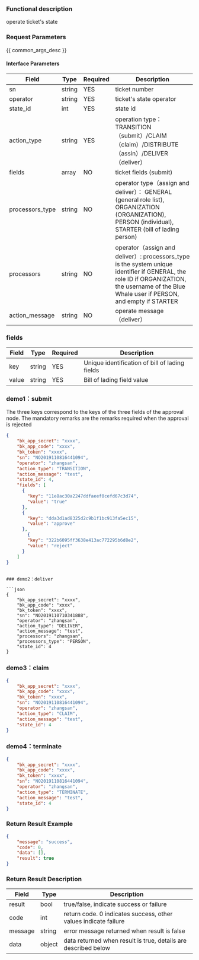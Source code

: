 ### Functional description

operate ticket's state

### Request Parameters

{{ common_args_desc }}

#### Interface Parameters

| Field        | Type     | Required  | Description                         |
| --------- | ------ | --- | -------------------------- |
| sn        | string | YES   | ticket number
| operator   | string | YES   | ticket's state operator|
| state_id  | int | YES   | state id |
| action_type   | string | YES   | operation type： TRANSITION（submit）/CLAIM（claim）/DISTRIBUTE（assin）/DELIVER（deliver） |
| fields    | array  | NO   | ticket fields (submit)|
| processors_type    | string  | NO   | operator type（assign and deliver）： GENERAL (general role list), ORGANIZATION (ORGANIZATION), PERSON (individual), STARTER (bill of lading person)|
| processors    | string  | NO   | operator（assign and deliver）: processors_type is the system unique identifier if GENERAL, the role ID if ORGANIZATION, the username of the Blue Whale user if PERSON, and empty if STARTER|
| action_message    | string  | NO   | operate message（deliver）|

### fields

| Field                     | Type    | Required | Description       |
| ---------------------- | ------ | -------- |------|
| key     | string |YES| Unique identification of bill of lading fields|
| value | string |YES   |  Bill of lading field value|

### demo1：submit

The three keys correspond to the keys of the three fields of the approval node. The mandatory remarks are the remarks required when the approval is rejected
```json
{  
    "bk_app_secret": "xxxx", 
    "bk_app_code": "xxxx", 
    "bk_token": "xxxx",
    "sn": "NO2019110816441094",
    "operator": "zhangsan",
    "action_type": "TRANSITION",
    "action_message": "test",
    "state_id": 4,
    "fields": [
      {
        "key": "11e8ac30a2247ddfaeef0cefd67c3d74",
        "value": "true"
      },
      {
        "key": "dda3d1ad8325d2c9b1f1bc913fa5ec15",
        "value": "approve"
      },
        {
        "key": "322b6095ff3638e413ac772295b6d8e2",
        "value": "reject"
      }
    ]
}  
```
```

### demo2：deliver

```json
{
    "bk_app_secret": "xxxx", 
    "bk_app_code": "xxxx", 
    "bk_token": "xxxx",
    "sn": "NO2019110710341888",
    "operator": "zhangsan",
    "action_type": "DELIVER",
    "action_message": "test",
    "processors": "zhangsan",
    "processors_type": "PERSON",
    "state_id": 4
} 
```


### demo3：claim

```json
{
    "bk_app_secret": "xxxx", 
    "bk_app_code": "xxxx", 
    "bk_token": "xxxx",
    "sn": "NO2019110816441094",
    "operator": "zhangsan",
    "action_type": "CLAIM",
    "action_message": "test",
    "state_id": 4
}
```


### demo4：terminate

```json
{
    "bk_app_secret": "xxxx", 
    "bk_app_code": "xxxx", 
    "bk_token": "xxxx",
    "sn": "NO2019110816441094",
    "operator": "zhangsan",
    "action_type": "TERMINATE",
    "action_message": "test",
    "state_id": 4
}
```


### Return Result Example

```json
{
    "message": "success",
    "code": 0,
    "data": [],
    "result": true
}
```

### Return Result Description

| Field      | Type        | Description                      |
| ------- | --------- | ----------------------- |
| result  | bool      | true/false, indicate success or failure   |
| code    | int       | return code. 0 indicates success, other values indicate failure       |
| message | string    | error message returned when result is false                    |
| data    | object | data returned when result is true, details are described below |
